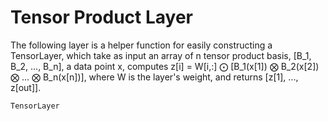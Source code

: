 # Tensor Product Layer

The following layer is a helper function for easily constructing a TensorLayer, which
take as input an array of n tensor product basis, [B_1, B_2, ..., B_n], a data
point x, computes z[i] = W[i,:] ⨀ [B_1(x[1]) ⨂ B_2(x[2]) ⨂ ... ⨂ B_n(x[n])],
where W is the layer's weight, and returns [z[1], ..., z[out]].

```@docs
TensorLayer
```
